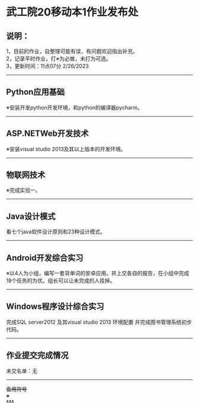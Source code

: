 # 武工院20移动本1作业发布处
## 说明：
1，目前的作业，自整理可能有误，有问题欢迎指出补充。   
2，记录平时作业，打※为必做，未打为可选。        
3，更新时间：11点07分 2/26/2023                                                         
        
***                               
## Python应用基础              
※安装开发python开发环境，和python的编译器pycharm。           

***                               
## ASP.NETWeb开发技术                            
※安装visual studio 2013及其以上版本的开发环境。                

***                               
## 物联网技术                                    
※完成实验一。                      

***                               
## Java设计模式                     
看七个java软件设计原则和23种设计模式。

***                               
## Android开发综合实习      
※以4人为小组，编写一套背单词的安卓应用。并上交各自的报告，在小组中完成18个任务的为优。组长可以让未完成的人挂掉。                     

***                               
## Windows程序设计综合实习                 
完成SQL server2012 及其visual studio 2013 环境配置 并完成图书管理系统初步代码。
      
***                          
## 作业提交完成情况               
未交名单：无


***                          
~~备用符号~~             
~~※~~                                   
~~***~~          
